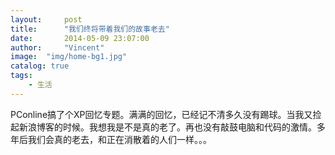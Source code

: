 ```yaml
---
layout:     post
title:      "我们终将带着我们的故事老去"
date:       2014-05-09 23:07:00
author:     "Vincent"
image:  "img/home-bg1.jpg"
catalog: true
tags:
    - 生活
---
```


PConline搞了个XP回忆专题。满满的回忆，已经记不清多久没有踢球。当我又捡起新浪博客的时候。我想我是不是真的老了。再也没有敲鼓电脑和代码的激情。多年后我们会真的老去，和正在消散着的人们一样。。。







